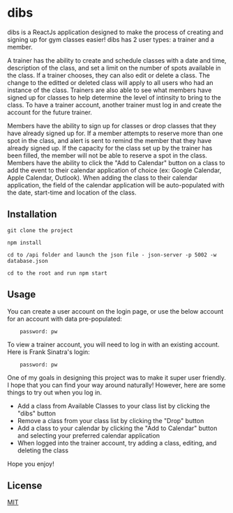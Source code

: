 # dibs

dibs is a ReactJs application designed to make the process of creating and signing up for gym classes easier! dibs has 2 user types: a trainer and a member.

A trainer has the ability to create and schedule classes with a date and time, description of the class, and set a limit on the number of spots available in the class. If a trainer chooses, they can also edit or delete a class. The change to the editted or deleted class will apply to all users who had an instance of the class. Trainers are also able to see what members have signed up for classes to help determine the level of intinsity to bring to the class. To have a trainer account, another trainer must log in and create the account for the future trainer.

Members have the ability to sign up for classes or drop classes that they have already signed up for. If a member attempts to reserve more than one spot in the class, and alert is sent to remind the member that they have already signed up. If the capacity for the class set up by the trainer has been filled, the member will not be able to reserve a spot in the class. Members have the ability to click the "Add to Calendar" button on a class to add the event to their calendar application of choice (ex: Google Calendar, Apple Calendar, Outlook). When adding the class to their calendar application, the field of the calendar application will be auto-populated with the date, start-time and location of the class.

## Installation
```
git clone the project

npm install

cd to /api folder and launch the json file - json-server -p 5002 -w database.json

cd to the root and run npm start
```

## Usage

You can create a user account on the login page, or use the below account for an account with data pre-populated:
```login email: duke@mail.com
    password: pw
```
To view a trainer account, you will need to log in with an existing account. Here is Frank Sinatra's login:
```login email: sinatra@mail.com
    password: pw
```
One of my goals in designing this project was to make it super user friendly. I hope that you can find your way around naturally! However, here are some things to try out when you log in.

- Add a class from Available Classes to your class list by clicking the "dibs" button
- Remove a class from your class list by clicking the "Drop" button
- Add a class to your calendar by clicking the "Add to Calendar" button and selecting your preferred calendar application
- When logged into the trainer account, try adding a class, editing, and deleting the class

Hope you enjoy!

## License
[MIT](https://choosealicense.com/licenses/mit/)
